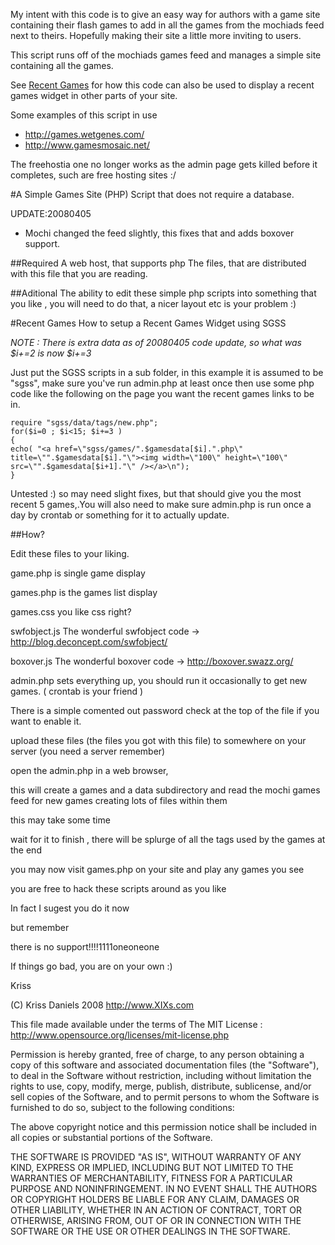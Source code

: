 My intent with this code is to give an easy way for authors with a game site containing their flash games to add in all the games from the mochiads feed next to theirs. Hopefully making their site a little more inviting to users.

This script runs off of the mochiads games feed and manages a simple site containing all the games.

See [Recent Games](#recent-games) for how this code can also be used to display a recent games widget in other parts of your site.

Some examples of this script in use

- http://games.wetgenes.com/
- http://www.gamesmosaic.net/

The freehostia one no longer works as the admin page gets killed before it completes, such are free hosting sites :/

#A Simple Games Site (PHP) Script that does not require a database.

UPDATE:20080405
- Mochi changed the feed slightly, this fixes that and adds boxover support.
	


##Required
A web host, that supports php
The files, that are distributed with this file that you are reading.


##Aditional
The ability to edit these simple php scripts into something that you like , you will need to do that, a nicer layout etc is your problem :)


#Recent Games
How to setup a Recent Games Widget using SGSS

*NOTE : There is extra data as of 20080405 code update, so what was $i+=2 is now $i+=3*

Just put the SGSS scripts in a sub folder, in this example it is assumed to be "sgss", make sure you've run admin.php at least once then use some php code like the following on the page you want the recent games links to be in.

```
require "sgss/data/tags/new.php";
for($i=0 ; $i<15; $i+=3 )
{
echo( "<a href=\"sgss/games/".$gamesdata[$i].".php\" title=\"".$gamesdata[$i]."\"><img width=\"100\" height=\"100\" src=\"".$gamesdata[$i+1]."\" /></a>\n");
}
```

Untested :) so may need slight fixes, but that should give you the most recent 5 games,.You will also need to make sure admin.php is run once a day by crontab or something for it to actually update.


##How?

Edit these files to your liking.

game.php is single game display

games.php is the games list display

games.css you like css right?

swfobject.js The wonderful swfobject code -> http://blog.deconcept.com/swfobject/

boxover.js The wonderful boxover code -> http://boxover.swazz.org/

admin.php sets everything up, you should run it occasionally to get new games. ( crontab is your friend )

There is a simple comented out password check at the top of the file if you want to enable it.

upload these files (the files you got with this file) to somewhere on your server (you need a server remember)

open the admin.php in a web browser,

this will create a games and a data subdirectory and read the mochi games feed for new games creating lots of files within them

this may take some time

wait for it to finish , there will be  splurge of all the tags used by the games at the end

you may now visit games.php on your site and play any games you see

you are free to hack these scripts around as you like

In fact I sugest you do it now

but remember

there is no support!!!!1111oneoneone

If things go bad, you are on your own :)


Kriss

(C) Kriss Daniels 2008 http://www.XIXs.com

This file made available under the terms of The MIT License : http://www.opensource.org/licenses/mit-license.php

Permission is hereby granted, free of charge, to any person obtaining a copy of this software and associated documentation files (the "Software"), to deal in the Software without restriction, including without limitation the rights to use, copy, modify, merge, publish, distribute, sublicense, and/or sell copies of the Software, and to permit persons to whom the Software is furnished to do so, subject to the following conditions:

The above copyright notice and this permission notice shall be included in all copies or substantial portions of the Software.

THE SOFTWARE IS PROVIDED "AS IS", WITHOUT WARRANTY OF ANY KIND, EXPRESS OR IMPLIED, INCLUDING BUT NOT LIMITED TO THE WARRANTIES OF MERCHANTABILITY, FITNESS FOR A PARTICULAR PURPOSE AND NONINFRINGEMENT. IN NO EVENT SHALL THE AUTHORS OR COPYRIGHT HOLDERS BE LIABLE FOR ANY CLAIM, DAMAGES OR OTHER LIABILITY, WHETHER IN AN ACTION OF CONTRACT, TORT OR OTHERWISE, ARISING FROM, OUT OF OR IN CONNECTION WITH THE SOFTWARE OR THE USE OR OTHER DEALINGS IN THE SOFTWARE.
